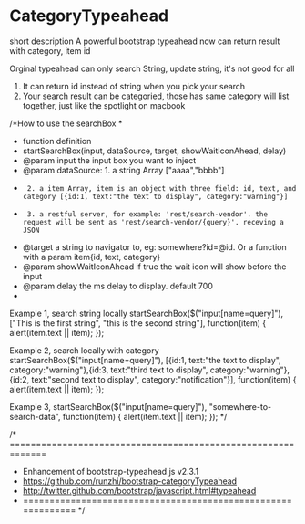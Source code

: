CategoryTypeahead
=================

short description
A powerful bootstrap typeahead now can return result with category, item id

Orginal typeahead can only search String, update string, it's not good for all

1. It can return id instead of string when you pick your search
2. Your search result can be categoried, those has same category will list together, just like the spotlight on macbook


/*How to use the searchBox
 * 
 * function definition
 *  startSearchBox(input, dataSource, target, showWaitIconAhead, delay) 
 *  @param input the input box you want to inject
 *  @param dataSource: 1. a string Array ["aaaa","bbbb"]
 *      2. a item Array, item is an object with three field: id, text, and category [{id:1, text:"the text to display", category:"warning"}]
 *      3. a restful server, for example: 'rest/search-vendor'. the request will be sent as 'rest/search-vendor/{query}'. receving a JSON 
 *  @target a string to navigator to, eg: somewhere?id=@id. Or a function with a param item{id, text, category}
 *  @param showWaitIconAhead if true the wait icon will show before the input
 *  @param delay the ms delay to display. default 700
 * 
Example 1, search string locally startSearchBox($("input[name=query]"), ["This is the first string", "this is the second string"], function(item) {
        alert(item.text || item);
    });
    
Example 2, search locally with category
    startSearchBox($("input[name=query]"), [{id:1, text:"the text to display", category:"warning"},{id:3, text:"third text to display", category:"warning"},{id:2, text:"second text to display", category:"notification"}], function(item) {
        alert(item.text || item);
    });
    
Example 3, 
     startSearchBox($("input[name=query]"), "somewhere-to-search-data", function(item) {
        alert(item.text || item);
    });
*/

/* =============================================================
 * Enhancement of bootstrap-typeahead.js v2.3.1
 * https://github.com/runzhi/bootstrap-categoryTypeahead
 * http://twitter.github.com/bootstrap/javascript.html#typeahead
 * =============================================================
 */
